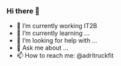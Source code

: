### Hi there 👋

- 🔭 I’m currently working IT2B
- 🌱 I’m currently learning ...
- 🤔 I’m looking for help with ...
- 💬 Ask me about ...
- 📫 How to reach me: @adritruckfit

